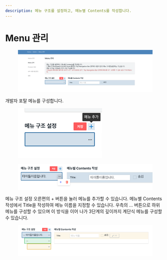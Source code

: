 ```yaml
---
description: 메뉴 구조를 설정하고, 메뉴별 Contents를 작성합니다.
---
```


# Menu 관리

<figure><img src="../../.gitbook/assets/image.png" alt=""><figcaption></figcaption></figure>

개발자 포탈 메뉴를 구성합니다.

<figure><img src="../../.gitbook/assets/image (54).png" alt=""><figcaption></figcaption></figure>

<figure><img src="../../.gitbook/assets/image (55).png" alt=""><figcaption></figcaption></figure>

메뉴 구조 설정 오른편의 + 버튼을 눌러 메뉴를 추가할 수 있습니다. 메뉴별 Contents 작성에서 Title을 작성하여 메뉴 이름을 지정할 수 있습니다. 우측의 ... 버튼으로 하위 메뉴를 구성할 수 있으며 이 방식을 이어 나가 3단계의 깊이까지 계단식 메뉴를 구성할 수 있습니다.

<figure><img src="../../.gitbook/assets/image (56).png" alt=""><figcaption></figcaption></figure>
